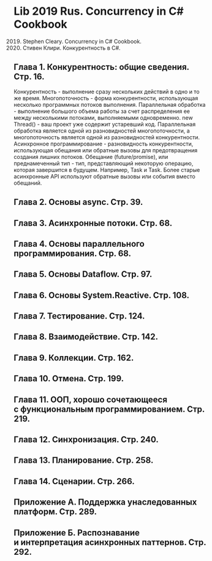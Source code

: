 # Lib 2019 Rus. Concurrency in C# Cookbook
2019. Stephen Cleary. Concurrency in C# Cookbook.
2020. Стивен Клири. Конкурентность в C#.

## Глава 1. Конкурентность: общие сведения. Стр. 16.
Конкурентность - выполнение сразу нескольких действий в одно и то же время.
Многопоточность - форма конкурентности, использующая несколько программных потоков выполнения.
Параллельная обработка - выполнение большого объема работы за счет распределения ее между несколькими потоками, выполняемыми одновременно.
new Thread() - ваш проект уже содержит устаревший код.
Параллельная обработка является одной из разновидностей многопоточности, а многопоточность является одной из разновидностей конкурентности.
Асинхронное программирование - разновидность конкурентности, использующая обещания или обратные вызовы для предотвращения создания лишних потоков.
Обещание (future/promise), или преднамеченный тип - тип, представляющий некоторую операцию, которая завершится в будущем.
Например, Task и Task<TResult>. Более старые асинхронные API используют обратные вызовы или события вместо обещаний. 

## Глава 2. Основы async. Стр. 39.

## Глава 3. Асинхронные потоки. Стр. 68.

## Глава 4. Основы параллельного программирования. Стр. 68.

## Глава 5. Основы Dataflow. Стр. 97.

## Глава 6. Основы System.Reactive. Стр. 108.

## Глава 7. Тестирование. Стр. 124.

## Глава 8. Взаимодействие. Стр. 142.

## Глава 9. Коллекции. Стр. 162.

## Глава 10. Отмена. Стр. 199.

## Глава 11. ООП, хорошо сочетающееся с функциональным программированием. Стр. 219.

## Глава 12. Синхронизация. Стр. 240.

## Глава 13. Планирование. Стр. 258.

## Глава 14. Сценарии. Стр. 266.

## Приложение А. Поддержка унаследованных платформ. Стр. 289.

## Приложение Б. Распознавание и интерпретация асинхронных паттернов. Стр. 292.
